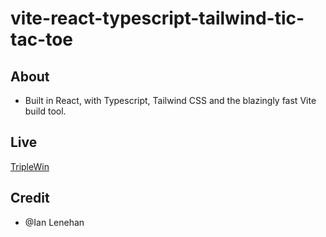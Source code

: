 # vite-react-typescript-tailwind-tic-tac-toe

## About

- Built in React, with Typescript, Tailwind CSS and the blazingly fast Vite build tool. 

## Live

[TripleWin](https://triplewin.vercel.app/)

## Credit

- @Ian Lenehan

